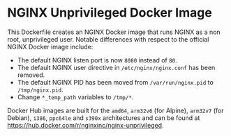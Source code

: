 # NGINX Unprivileged Docker Image

This Dockerfile creates an NGINX Docker image that runs NGINX as a non root, unprivileged user. Notable differences with respect to the official NGINX Docker image include:
*   The default NGINX listen port is now `8080` instead of `80`.
*   The default NGINX user directive in `/etc/nginx/nginx.conf` has been removed.
*   The default NGINX PID has been moved from `/var/run/nginx.pid` to `/tmp/nginx.pid`.
*   Change `*_temp_path` variables to `/tmp/*`.

Docker Hub images are built for the `amd64`, `arm32v6` (for Alpine), `arm32v7` (for Debian), `i386`, `ppc64le` and `s390x` architectures and can be found at <https://hub.docker.com/r/nginxinc/nginx-unprivileged>.
